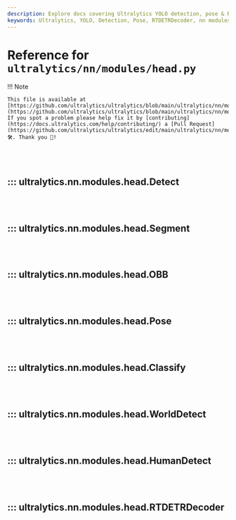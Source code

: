 ```yaml
---
description: Explore docs covering Ultralytics YOLO detection, pose & RTDETRDecoder. Comprehensive guides to help you understand Ultralytics nn modules.
keywords: Ultralytics, YOLO, Detection, Pose, RTDETRDecoder, nn modules, guides
---
```


# Reference for `ultralytics/nn/modules/head.py`

!!! Note

    This file is available at [https://github.com/ultralytics/ultralytics/blob/main/ultralytics/nn/modules/head.py](https://github.com/ultralytics/ultralytics/blob/main/ultralytics/nn/modules/head.py). If you spot a problem please help fix it by [contributing](https://docs.ultralytics.com/help/contributing/) a [Pull Request](https://github.com/ultralytics/ultralytics/edit/main/ultralytics/nn/modules/head.py) 🛠️. Thank you 🙏!

<br><br>

## ::: ultralytics.nn.modules.head.Detect

<br><br>

## ::: ultralytics.nn.modules.head.Segment

<br><br>

## ::: ultralytics.nn.modules.head.OBB

<br><br>

## ::: ultralytics.nn.modules.head.Pose

<br><br>

## ::: ultralytics.nn.modules.head.Classify

<br><br>

## ::: ultralytics.nn.modules.head.WorldDetect

<br><br>

## ::: ultralytics.nn.modules.head.HumanDetect

<br><br>

## ::: ultralytics.nn.modules.head.RTDETRDecoder

<br><br>
